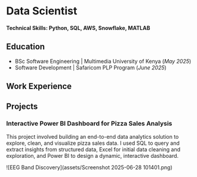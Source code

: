 # Data Scientist

#### Technical Skills: Python, SQL, AWS, Snowflake, MATLAB

## Education
- BSc Software Engineering | Multimedia University of Kenya (_May 2025_)								       		
- Software Development	| Safaricom PLP Program (_June 2025_)	 			        		

## Work Experience

## Projects
### Interactive Power BI Dashboard for Pizza Sales Analysis
This project involved building an end-to-end data analytics solution to explore, clean, and visualize pizza sales data. I used SQL to query and extract insights from structured data, Excel for initial data cleaning and exploration, and Power BI to design a dynamic, interactive dashboard.

![EEG Band Discovery](assets/Screenshot 2025-06-28 101401.png)
